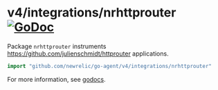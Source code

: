 # v4/integrations/nrhttprouter [![GoDoc](https://godoc.org/github.com/newrelic/go-agent/v4/integrations/nrhttprouter?status.svg)](https://godoc.org/github.com/newrelic/go-agent/v4/integrations/nrhttprouter)

Package `nrhttprouter` instruments https://github.com/julienschmidt/httprouter applications.

```go
import "github.com/newrelic/go-agent/v4/integrations/nrhttprouter"
```

For more information, see
[godocs](https://godoc.org/github.com/newrelic/go-agent/v4/integrations/nrhttprouter).
